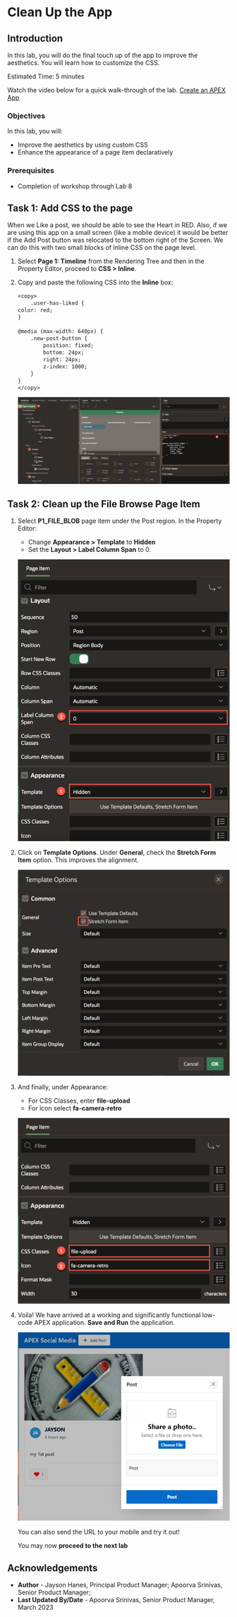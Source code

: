 # Clean Up the App

## Introduction

In this lab, you will do the final touch up of the app to improve the aesthetics. You will learn how to customize the CSS.

Estimated Time: 5 minutes

Watch the video below for a quick walk-through of the lab.
[Create an APEX App](videohub:1_gu1lhbr3)

### Objectives

In this lab, you will:
- Improve the aesthetics by using custom CSS
- Enhance the appearance of a page item declaratively

### Prerequisites

- Completion of workshop through Lab 8

## Task 1: Add CSS to the page

When we Like a post, we should be able to see the Heart in RED. Also, if we are using this app on a small screen (like a mobile device) it would be better if the Add Post button was relocated to the bottom right of the Screen. We can do this with two small blocks of Inline CSS on the page level.

1.  Select **Page 1: Timeline** from the Rendering Tree and then in the Property Editor, proceed to **CSS > Inline**.

2.  Copy and paste the following CSS into the **Inline** box:

    ```
    <copy>
        .user-has-liked {
    color: red;
    }

    @media (max-width: 640px) {
        .new-post-button {
            position: fixed;
            bottom: 24px;
            right: 24px;
            z-index: 1000;
        }
    }
    </copy>
    ```
    ![Property Editor](images/css.png)

## Task 2: Clean up the File Browse Page Item

1.  Select **P1\_FILE\_BLOB** page item under the Post region. In the Property Editor:
    - Change **Appearance > Template** to **Hidden**
    - Set the **Layout > Label Column Span** to 0.  

    ![Property Editor](images/hidden-col-span.png)

2.  Click on **Template Options**. Under **General**, check the **Stretch Form Item** option. This improves the alignment.

    ![Template Options Dialog](images/stretch-form.png)

3.  And finally, under Appearance:
    - For CSS Classes, enter **file-upload** 
    - For icon select **fa-camera-retro**

    ![Property Editor](images/appearance.png)

4. Voila! We have arrived at a working and significantly functional low-code APEX application. **Save and Run** the application.

    ![Running app](images/run-app.png)


    You can also send the URL to your mobile and try it out!

    You may now **proceed to the next lab**

## Acknowledgements

 - **Author** - Jayson Hanes, Principal Product Manager; Apoorva Srinivas, Senior Product Manager;
 - **Last Updated By/Date** - Apoorva Srinivas, Senior Product Manager, March 2023
